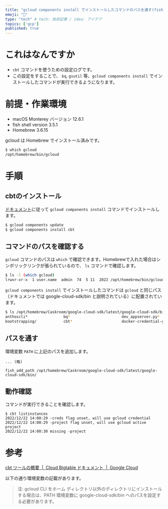 ```yaml
---
title: "gcloud components install でインストールしたコマンドのパスを通す(fish, homebrew)"
emoji: "🎃"
type: "tech" # tech: 技術記事 / idea: アイデア
topics: ['gcp']
published: true
---
```


# これはなんですか

* `cbt` コマンドを使うための設定ログです。
* この設定をすることで、 `bq`, `gsutil` 等、`gcloud components install` でインストールしたコマンドが実行できるようになります。


# 前提・作業環境

* macOS Monterey バージョン 12.6.1
* fish shell version 3.5.1
* Homebrew 3.6.15

gcloud は Homebrew でインストール済みです。

```sh
$ which gcloud
/opt/homebrew/bin/gcloud
```

# 手順

## cbtのインストール

[ドキュメント](https://cloud.google.com/bigtable/docs/cbt-overview?hl=ja)に従って `gcloud components install` コマンドでインストールします。

```sh
$ gcloud components update
$ gcloud components install cbt
```

## コマンドのパスを確認する

`gcloud` コマンドのパスは `which` で確認できます。Homebrewで入れた場合はシンボリックリンクが張られているので、 `ls` コマンドで確認します。

```sh
$ ls -l (which gcloud)
lrwxr-xr-x  1 user.name  admin  74  5 11  2022 /opt/homebrew/bin/gcloud@ -> /opt/homebrew/Caskroom/google-cloud-sdk/latest/google-cloud-sdk/bin/gcloud
```

`gcloud components install` でインストールしたコマンドは `gcloud` と同じパス（ドキュメントでは google-cloud-sdk/bin と説明されている）に配置されています。

```sh
$ ls /opt/homebrew/Caskroom/google-cloud-sdk/latest/google-cloud-sdk/bin/
anthoscli*                bq*                       dev_appserver.py*         gcloud*                   gke-gcloud-auth-plugin*   java_dev_appserver.sh*
bootstrapping/            cbt*                      docker-credential-gcloud* git-credential-gcloud.sh* gsutil*
```

## パスを通す

環境変数 `PATH` に上記のパスを追加します。

```sh:config.fish
... (略)

fish_add_path /opt/homebrew/Caskroom/google-cloud-sdk/latest/google-cloud-sdk/bin/
```

## 動作確認

コマンドが実行できることを確認します。

```
$ cbt listinstances
2022/12/22 14:00:29 -creds flag unset, will use gcloud credential
2022/12/22 14:00:29 -project flag unset, will use gcloud active project
2022/12/22 14:00:30 missing -project
```

# 参考

[cbt ツールの概要  |  Cloud Bigtable ドキュメント  |  Google Cloud](https://cloud.google.com/bigtable/docs/cbt-overview?hl=ja)

以下の通り環境変数の記載があります。

> 注: gcloud CLI をホーム ディレクトリ以外のディレクトリにインストールする場合は、PATH 環境変数に google-cloud-sdk/bin へのパスを設定する必要があります。